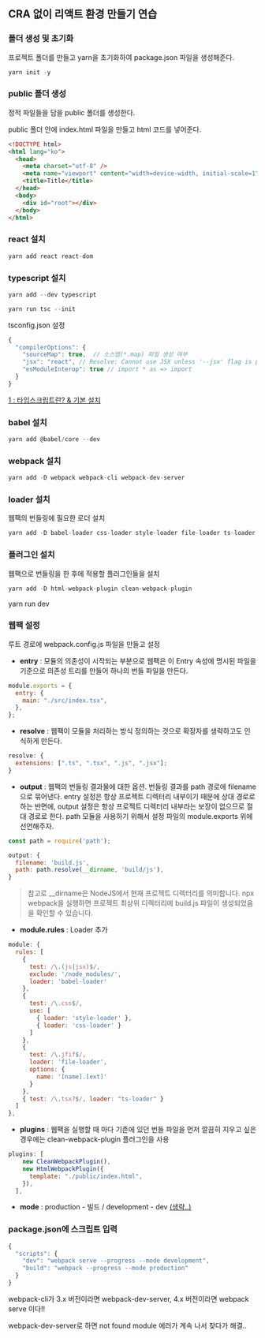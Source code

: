 ## CRA 없이 리액트 환경 만들기 연습

### 폴더 생성 및 초기화

프로젝트 폴더를 만들고 yarn을 초기화하여 package.json 파일을 생성해준다.

```js
yarn init -y
```

### public 폴더 생성

정적 파일들을 담을 public 폴더를 생성한다.

public 폴더 안에 index.html 파일을 만들고 html 코드를 넣어준다.

```html
<!DOCTYPE html>
<html lang="ko">
  <head>
    <meta charset="utf-8" />
    <meta name="viewport" content="width=device-width, initial-scale=1" />
    <title>Title</title>
  </head>
  <body>
    <div id="root"></div>
  </body>
</html>
```

### react 설치

```js
yarn add react react-dom
```

### typescript 설치

```js
yarn add --dev typescript

yarn run tsc --init
```

tsconfig.json 설정

```js
{
  "compilerOptions": {
    "sourceMap": true,  // 소스맵(*.map) 파일 생성 여부
    "jsx": "react", // Resolve: Cannot use JSX unless '--jsx' flag is provided
    "esModuleInterop": true // import * as => import
  }
}
```

[1 : 타입스크립트란? & 기본 설치](https://jellymando.github.io/typescript/2020-12-24-typscript-notion/)

### babel 설치

```js
yarn add @babel/core --dev
```

### webpack 설치

```js
yarn add -D webpack webpack-cli webpack-dev-server
```

### loader 설치

웹팩의 번들링에 필요한 로더 설치

```js
yarn add -D babel-loader css-loader style-loader file-loader ts-loader
```

### 플러그인 설치

웹팩으로 번들링을 한 후에 적용할 플러그인들을 설치

```js
yarn add -D html-webpack-plugin clean-webpack-plugin
```

yarn run dev

### 웹팩 설정

루트 경로에 webpack.config.js 파일을 만들고 설정

- **entry** : 모듈의 의존성이 시작되는 부분으로 웹팩은 이 Entry 속성에 명시된 파일을 기준으로 의존성 트리를 만들어 하나의 번들 파일을 만든다.

```js
module.exports = {
  entry: {
    main: "./src/index.tsx",
  },
};
```

- **resolve** : 웹팩이 모듈을 처리하는 방식 정의하는 것으로 확장자를 생략하고도 인식하게 만든다.

```js
resolve: {
  extensions: [".ts", ".tsx", ".js", ".jsx"];
}
```

- **output** : 웹팩의 번들링 결과물에 대한 옵션. 번들링 결과를 path 경로에 filename으로 묶어낸다. entry 설정은 항상 프로젝트 디렉터리 내부이기 때문에 상대 경로로 하는 반면에, output 설정은 항상 프로젝트 디렉터리 내부라는 보장이 없으므로 절대 경로로 한다. path 모듈을 사용하기 위해서 설정 파일의 module.exports 위에 선언해주자.

```js
const path = require('path');

output: {
  filename: 'build.js',
  path: path.resolve(__dirname, 'build/js'),
}
```

> 참고로 \_\_dirname은 NodeJS에서 현재 프로젝트 디렉터리를 의미합니다. npx webpack을 실행하면 프로젝트 최상위 디렉터리에 build.js 파일이 생성되었음을 확인할 수 있습니다.

- **module.rules** : Loader 추가

```js
module: {
  rules: [
    {
      test: /\.(js|jsx)$/,
      exclude: '/node_modules/',
      loader: 'babel-loader'
    },
    {
      test: /\.css$/,
      use: [
        { loader: 'style-loader' },
        { loader: 'css-loader' }
      ]
    },
    {
      test: /\.jfif$/,
      loader: 'file-loader',
      options: {
        name: '[name].[ext]'
      }
    },
    { test: /\.tsx?$/, loader: "ts-loader" }
  ]
},
```

- **plugins** : 웹팩을 실행할 때 마다 기존에 있던 번들 파일을 먼저 깔끔히 지우고 싶은 경우에는 clean-webpack-plugin 플러그인을 사용

```js
plugins: [
    new CleanWebpackPlugin(),
    new HtmlWebpackPlugin({
      template: "./public/index.html",
    }),
  ],
```

- **mode** : production - 빌드 / development - dev <u>(생략..)</u>

### package.json에 스크립트 입력

```js
{
  "scripts": {
    "dev": "webpack serve --progress --mode development",
    "build": "webpack --progress --mode production"
  }
}
```

webpack-cli가 3.x 버전이라면 webpack-dev-server, 4.x 버전이라면 webpack serve 이다!!

webpack-dev-server로 하면 not found module 에러가 계속 나서 찾다가 해결..
